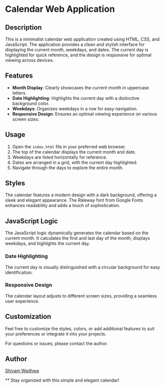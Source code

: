 # Calendar Web Application


## Description

This is a minimalist calendar web application created using HTML, CSS, and JavaScript. The application provides a clean and stylish interface for displaying the current month, weekdays, and dates. The current day is highlighted for quick reference, and the design is responsive for optimal viewing across devices.

## Features

- **Month Display**: Clearly showcases the current month in uppercase letters.
- **Date Highlighting**: Highlights the current day with a distinctive background color.
- **Weekdays**: Organizes weekdays in a row for easy navigation.
- **Responsive Design**: Ensures an optimal viewing experience on various screen sizes.

## Usage

1. Open the `index.html` file in your preferred web browser.
2. The top of the calendar displays the current month and date.
3. Weekdays are listed horizontally for reference.
4. Dates are arranged in a grid, with the current day highlighted.
5. Navigate through the days to explore the entire month.

## Styles

The calendar features a modern design with a dark background, offering a sleek and elegant appearance. The Raleway font from Google Fonts enhances readability and adds a touch of sophistication.

## JavaScript Logic

The JavaScript logic dynamically generates the calendar based on the current month. It calculates the first and last day of the month, displays weekdays, and highlights the current day.

### Date Highlighting

The current day is visually distinguished with a circular background for easy identification.

### Responsive Design

The calendar layout adjusts to different screen sizes, providing a seamless user experience.

## Customization

Feel free to customize the styles, colors, or add additional features to suit your preferences or integrate it into your projects.

For questions or issues, please contact the author.

## Author
[Shivam Wadhwa](http://github.com/wadhwashivam)


** Stay organized with this simple and elegant calendar!
